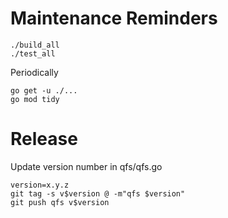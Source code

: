 # Maintenance Reminders

```
./build_all
./test_all
```

Periodically

```
go get -u ./...
go mod tidy
```

# Release

Update version number in qfs/qfs.go

```shell
version=x.y.z
git tag -s v$version @ -m"qfs $version"
git push qfs v$version
```
